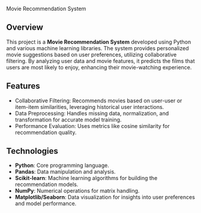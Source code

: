 Movie Recommendation System

## Overview

This project is a **Movie Recommendation System** developed using Python and various machine learning libraries. The system provides personalized movie suggestions based on user preferences, utilizing collaborative filtering. By analyzing user data and movie features, it predicts the films that users are most likely to enjoy, enhancing their movie-watching experience.

## Features

- Collaborative Filtering: Recommends movies based on user-user or item-item similarities, leveraging historical user interactions.
- Data Preprocessing: Handles missing data, normalization, and transformation for accurate model training.
- Performance Evaluation: Uses metrics like cosine similarity for recommendation quality.

## Technologies

- **Python**: Core programming language.
- **Pandas**: Data manipulation and analysis.
- **Scikit-learn**: Machine learning algorithms for building the recommendation models.
- **NumPy**: Numerical operations for matrix handling.
- **Matplotlib/Seaborn**: Data visualization for insights into user preferences and model performance.
